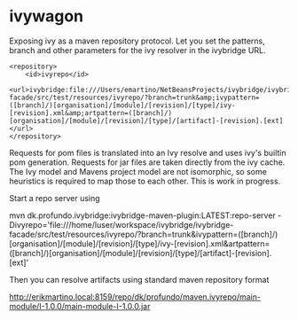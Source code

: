 ivywagon
========

Exposing ivy as a maven repository protocol. Let you set the patterns, branch and other parameters for the ivy resolver in the ivybridge URL.

    <repository>
        <id>ivyrepo</id>
        <url>ivybridge:file:///Users/emartino/NetBeansProjects/ivybridge/ivybridge-facade/src/test/resources/ivyrepo/?branch=trunk&amp;ivypattern=([branch]/)[organisation]/[module]/[revision]/[type]/ivy-[revision].xml&amp;artpattern=([branch]/)[organisation]/[module]/[revision]/[type]/[artifact]-[revision].[ext]</url>
    </repository>

Requests for pom files is translated into an Ivy resolve and uses ivy's builtin pom generation. Requests for jar files are taken directly from the ivy cache. The Ivy model and Mavens project model are not isomorphic, so some heuristics is required to map those to each other. This is work in progress.

Start a repo server using 

   mvn dk.profundo.ivybridge:ivybridge-maven-plugin:LATEST:repo-server -Divyrepo='file:///home/luser/workspace/ivybridge/ivybridge-facade/src/test/resources/ivyrepo/?branch=trunk&ivypattern=([branch]/)[organisation]/[module]/[revision]/[type]/ivy-[revision].xml&artpattern=([branch]/)[organisation]/[module]/[revision]/[type]/[artifact]-[revision].[ext]'

Then you can resolve artifacts using standard maven repository format

   http://erikmartino.local:8159/repo/dk/profundo/maven.ivyrepo/main-module/I-1.0.0/main-module-I-1.0.0.jar

